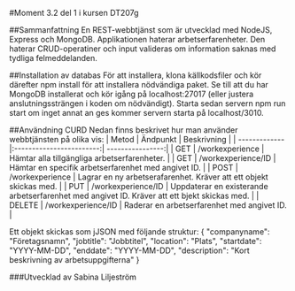 #Moment 3.2 del 1 i kursen DT207g

##Sammanfattning
En REST-webbtjänst som är utvecklad med NodeJS, Express och MongoDB. Applikationen haterar arbetserfarenheter. Den haterar CRUD-operatiner och input valideras om information saknas med tydliga felmeddelanden. 

##Installation av databas
För att installera, klona källkodsfiler och kör därefter npm install för att installera nödvändiga paket. Se till att du har MongoDB installerat och kör igång på localhost:27017 (eller justera anslutningssträngen i koden om nödvändigt). Starta sedan servern npm run start om inget annat an ges  kommer servern starta på localhost/3010.

##Användning CURD
Nedan finns beskrivet hur man använder webbtjänsten på olika vis:
| Metod         | Ändpunkt                 | Beskrivning      |
| ------------- |:------------------------:| ----------------:|
| GET           | /workexperience          | Hämtar alla tillgängliga arbetserfarenheter. |
| GET           | /workexperience/ID       |   	Hämtar en specifik arbetserfarenhet med angivet ID. |
| POST          | /workexperience     |    Lagrar en ny arbetserafarenhet. Kräver att ett objekt skickas med. |
| PUT           | /workexperience/ID     |    Uppdaterar en existerande arbetserfarenhet med angivet ID. Kräver att ett bjekt skickas med. |
| DELETE        | /workexperience/ID     |    Raderar en arbetserfarenhet med angivet ID. |


Ett objekt skickas som jJSON med följande struktur:
{
  "companyname": "Företagsnamn",
  "jobtitle": "Jobbtitel",
  "location": "Plats",
  "startdate": "YYYY-MM-DD",
  "enddate": "YYYY-MM-DD",
  "description": "Kort beskrivning av arbetsuppgifterna"
}

###Utvecklad av
Sabina Liljeström
